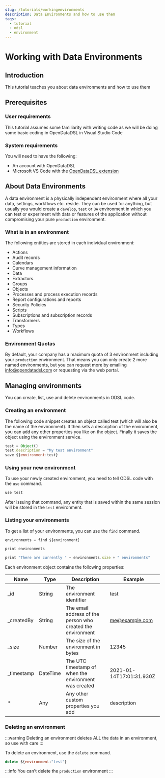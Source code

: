 ```yaml
---
slug: /tutorials/workingenvironments
description: Data Environments and how to use them
tags:
  - tutorial
  - odsl
  - environment
---
```

Working with Data Environments
======================================

## Introduction

This tutorial teaches you about data environments and how to use them

## Prerequisites

### User requirements

This tutorial assumes some familiarity with writing code as we will be doing some basic coding in OpenDataDSL in Visual Studio Code

### System requirements

You will need to have the following:

*   An account with OpenDataDSL
*   Microsoft VS Code with the [OpenDataDSL extension](/docs/user/vscode)
    
## About Data Environments
A data environment is a physically independent environment where all your data, settings, workflows etc. reside. 
They can be used for anything, but usually you would create a `develop`, `test` or `QA` environment in which you can test or experiment with data or features of the application without compromising your pure `production` environment.
  
### What is in an environment
The following entities are stored in each individual environment:
* Actions
* Audit records
* Calendars
* Curve management information
* Data
* Extractors
* Groups
* Objects
* Processes and process execution records
* Report configurations and reports
* Security Policies
* Scripts
* Subscriptions and subscription records
* Transformers
* Types
* Workflows

### Environment Quotas
By default, your company has a maximum quota of 3 environment including your `production` environment.
That means you can only create 2 more named environments, but you can request more by emailing [info@opendatadsl.com](mailto:info@opendatadsl.com) or requesting via the web portal.

## Managing environments
You can create, list, use and delete environments in ODSL code.

### Creating an environment
The following code snippet creates an object called test (which will also be the name of the environment).
It then sets a description of the environment, you can add any other properties you like on the object.
Finally it saves the object using the environment service.

```js
test = Object()
test.description = "My test environment"
save ${environment:test}
```

### Using your new environment
To use your newly created environment, you need to tell ODSL code with the `use` command.

```js
use test
```

After issuing that command, any entity that is saved within the same session will be stored in the `test` environment.

### Listing your environments
To get a list of your environments, you can use the `find` command.

```js
environments = find ${environment}

print environments

print "There are currently " + environments.size + " environments"
``` 

Each environment object contains the following properties:

|Name|Type|Description|Example|
|-|-|-|-|
|_id|String|The environment identifier|test|
|_createdBy|String|The email address of the person who created the environment|me@example.com|
|_size|Number|The size of the environment in bytes|12345|
|_timestamp|DateTime|The UTC timestamp of when the environment was created|2021-01-14T17:01:31.930Z|
|*|Any|Any other custom properties you add|description|

### Deleting an environment
:::warning
Deleting an environment deletes ALL the data in an environment, so use with care
:::

To delete an environment, use the `delete` command.

```js
delete ${environment:"test"}
```

:::info
You can't delete the `production` environment
:::
